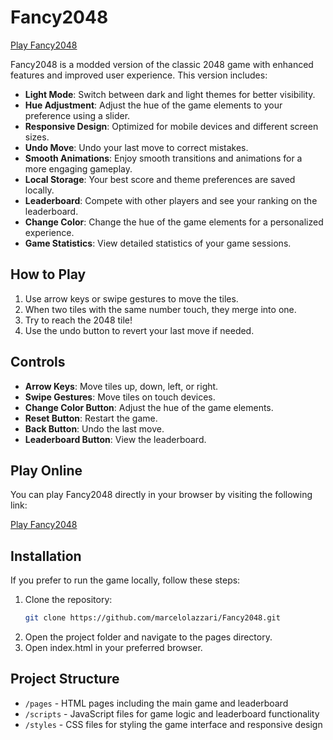 # Fancy2048

[Play Fancy2048](https://marcelolazzari.github.io/Fancy2048/pages/index.html)

Fancy2048 is a modded version of the classic 2048 game with enhanced features and improved user experience. This version includes:

- **Light Mode**: Switch between dark and light themes for better visibility.
- **Hue Adjustment**: Adjust the hue of the game elements to your preference using a slider.
- **Responsive Design**: Optimized for mobile devices and different screen sizes.
- **Undo Move**: Undo your last move to correct mistakes.
- **Smooth Animations**: Enjoy smooth transitions and animations for a more engaging gameplay.
- **Local Storage**: Your best score and theme preferences are saved locally.
- **Leaderboard**: Compete with other players and see your ranking on the leaderboard.
- **Change Color**: Change the hue of the game elements for a personalized experience.
- **Game Statistics**: View detailed statistics of your game sessions.

## How to Play

1. Use arrow keys or swipe gestures to move the tiles.
2. When two tiles with the same number touch, they merge into one.
3. Try to reach the 2048 tile!
4. Use the undo button to revert your last move if needed.

## Controls

- **Arrow Keys**: Move tiles up, down, left, or right.
- **Swipe Gestures**: Move tiles on touch devices.
- **Change Color Button**: Adjust the hue of the game elements.
- **Reset Button**: Restart the game.
- **Back Button**: Undo the last move.
- **Leaderboard Button**: View the leaderboard.

## Play Online

You can play Fancy2048 directly in your browser by visiting the following link:

[Play Fancy2048](https://marcelolazzari.github.io/Fancy2048/pages/index.html)

## Installation

If you prefer to run the game locally, follow these steps:

1. Clone the repository:
   ```bash
   git clone https://github.com/marcelolazzari/Fancy2048.git
   ```
2. Open the project folder and navigate to the pages directory.
3. Open index.html in your preferred browser.

## Project Structure

- `/pages` - HTML pages including the main game and leaderboard
- `/scripts` - JavaScript files for game logic and leaderboard functionality
- `/styles` - CSS files for styling the game interface and responsive design
